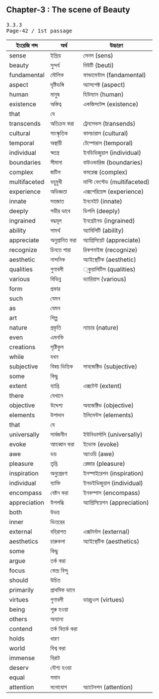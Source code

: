 ## Chapter-3 : The scene of Beauty

####

<kbd>3.3.3</kbd><br><kbd>Page-42 / 1st passage</kbd>

| ইংরেজি শব্দ  | অর্থ            | উচ্চারণ                       |
| ------------ | --------------- | ----------------------------- |
| sense        | ইন্দ্রিয়        | সেনস (sens)                   |
| beauty       | সুন্দর্য        | বিউটি (beuti)                 |
| fundamental  | মৌলিক           | ফান্ডামেন্টাল (fandamental)   |
| aspect       | দৃষ্টিভঙ্গি     | অ্যাসপেক্ট (aspect)           |
| human        | মানুষ           | হিউম্যান (human)              |
| existence    | অস্তিত্ব        | একজিসটেন্স (existence)        |
| that         | যে              |                               |
| transcends   | অতিক্রম করা     | ট্রেনসেন্ডস (transends)       |
| cultural     | সাংস্কৃতিক      | কালচারাল (cultural)           |
| temporal     | অস্থায়ী         | টেম্পোরাল (temporal)          |
| individual   | স্বতন্ত্র       | ইনডিভিজুয়াল (individual)      |
| boundaries   | সীমানা          | বাউওন্ডারিজ (boundaries)      |
| complex      | জটিল            | কমপ্লেক্স (complex)           |
| multifaceted | বহুমুখী         | মাল্টি ফেস্টেড (multifaceted) |
| experience   | অভিজ্ঞতা        | এক্সপেরিয়েন্স (experience)    |
| innate       | সহজাত           | ইননেইট (innate)               |
| deeply       | গভীর ভাবে       | ডিপলি (deeply)                |
| ingrained    | বদ্ধমূল         | ইনগ্রেইনড (ingrained)         |
| ability      | সামর্থ          | অ্যাবিলিটি (ability)          |
| appreciate   | অনুপ্রানিত করা  | অ্যাপ্রিসিয়েট (appreciate)    |
| recognize    | চিনতে পারা      | রিকগনাইজ (recognize)          |
| aesthetic    | নান্দনিক        | অ্যাইস্থেটিক (aesthetic)      |
| qualities    | গুণাবলী         | ্কুয়ালিটিস (qualities)        |
| various      | বিভিন্ন         | ভ্যারিয়াস (various)           |
| form         | প্রকার          |                               |
| such         | যেমন            |                               |
| as           | যেমন            |                               |
| art          | শিল্প           |                               |
| nature       | প্রকৃতি         | ন্যাচার (nature)              |
| even         | এমনকি           |                               |
| creations    | সৃষ্টিকুল       |                               |
| while        | যখন             |                               |
| subjective   | বিষয় ভিত্তিক    | সাবজেক্টিভ (subjective)       |
| some         | কিছু            |                               |
| extent       | ব্যাপ্তি        | এক্সটেন্ট (extent)            |
| there        | যেখানে          |                               |
| objective    | উদ্দেশ্য        | অবজেক্টিভ (objective)         |
| elements     | উপাদান          | ইলিমেন্টস (elements)          |
| that         | যে              |                               |
| universally  | সার্বজনীন       | ইউনিভার্সালি (universally)    |
| evoke        | আহব্বান করা     | ইভোক (evoke)                  |
| awe          | ভয়              | অ্যাওয়ি (awe)                 |
| pleasure     | তৃপ্তি          | প্লেজার (pleasure)            |
| inspiration  | অনুপ্রেরণা      | ইনস্পাইরেশন (inspiration)     |
| individual   | ব্যাক্তি        | ইনডইভিজুয়াল (individual)      |
| encompass    | বেষ্টন করা      | ইনকম্পাস (encompass)          |
| appreciation | উপলব্ধি         | অ্যাপ্রিসিয়েশন (appreciation) |
| both         | উভয়             |                               |
| inner        | ভিতরের          |                               |
| external     | বহিরাগত         | এক্সটার্নাল (external)        |
| aesthetics   | চারুকলা         | অ্যাইস্থেটিক (aesthetics)     |
| some         | কিছু            |                               |
| argue        | তর্ক করা        |                               |
| focus        | কেন্দ্র বিন্দু  |                               |
| should       | উচিত            |                               |
| primarily    | প্রাথমিক ভাবে   |                               |
| virtues      | গুণাবলী         | ভারচুওস (virtues)             |
| being        | শুরু হওয়া       |                               |
| others       | অন্যান্য        |                               |
| contend      | তর্ক বিতর্ক করা |                               |
| holds        | ধারণ            |                               |
| world        | বিশ্ব করা       |                               |
| immense      | বিরাট           |                               |
| deserv       | যৌগ্য হওয়া      |                               |
| equal        | সমান            |                               |
| attention    | মনোযোগ          | অ্যাটেনশন (attention)         |

